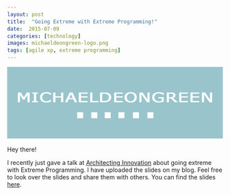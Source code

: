 ```yaml
---
layout: post
title:  "Going Extreme with Extreme Programming!"
date:  2015-07-09
categories: [technology]
images: michaeldeongreen-logo.png
tags: [agile xp, extreme programming]
---
```


![Blogs - Michaeldeongreen](https://raw.githubusercontent.com/michaeldeongreen/michaeldeongreen.github.io/master/static/img/_posts/michaeldeongreen-logo.png)
  
Hey there!  
  
I recently just gave a talk at [Architecting Innovation](http://architectinginnovation.com/) about going extreme with Extreme Programming. I have uploaded the slides on my blog. Feel free to look over the slides and share them with others. You can find the slides [here](https://raw.githubusercontent.com/michaeldeongreen/michaeldeongreen.github.io/master/static/attachments/Going-Extreme-with-Extreme-Programming.pptx).

